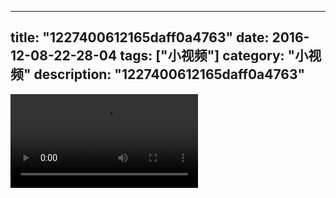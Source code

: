 
---
title: "1227400612165daff0a4763"
date: 2016-12-08-22-28-04
tags: ["小视频"]
category: "小视频"
description: "1227400612165daff0a4763"
---
<video src="http://ohtsqip0g.bkt.clouddn.com/1227400612165daff0a4763.mp4" controls="controls"></video>

